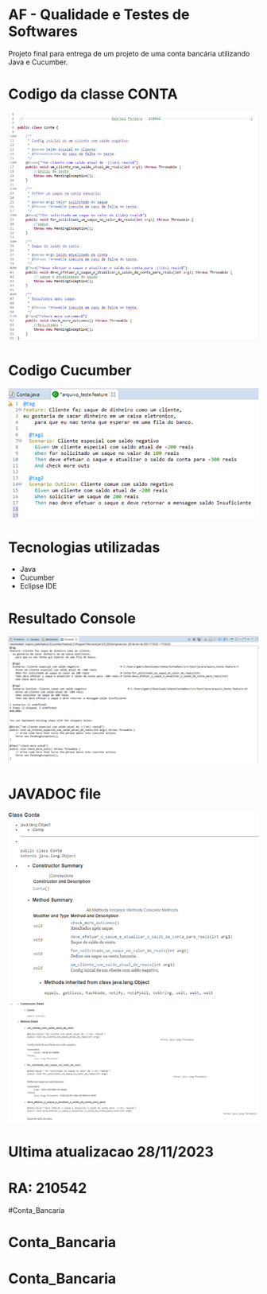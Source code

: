 # AF - Qualidade e Testes de Softwares

Projeto final para entrega de um projeto de uma conta bancária utilizando Java e Cucumber.

# Codigo da classe CONTA

<img src="imgs/1.png">

# Codigo Cucumber

<img src="imgs/2.png">

# Tecnologias utilizadas

<ul>
    <li>Java</li>
    <li>Cucumber</li>
    <li>Eclipse IDE</li>
</ul>

# Resultado Console

<img src="imgs/3.png">

# JAVADOC file

<img src="imgs/4.png">
<img src="imgs/5.png">

# Ultima atualizacao 28/11/2023

# RA: 210542

#Conta_Bancaria
# Conta_Bancaria
# Conta_Bancaria
